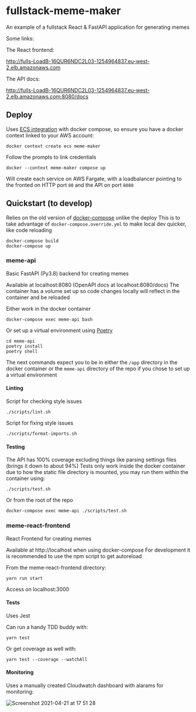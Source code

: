 # fullstack-meme-maker

An example of a fullstack React & FastAPI application for generating memes

Some links:

The React frontend:

http://fulls-LoadB-16QUR6NDC2L03-1254964837.eu-west-2.elb.amazonaws.com

The API docs:

http://fulls-LoadB-16QUR6NDC2L03-1254964837.eu-west-2.elb.amazonaws.com:8080/docs

## Deploy

Uses [ECS integration](https://docs.docker.com/cloud/ecs-integration/) with docker compose, 
so ensure you have a docker context linked to your AWS account:

```shell
docker context create ecs meme-maker
```

Follow the prompts to link credentials

```shell
docker --context meme-maker compose up
```

Will create each service on AWS Fargate, with a loadbalancer pointing to the fronted on HTTP port `80` and the
API on port `8080`


## Quickstart (to develop)

Relies on the old version of [docker-compose](https://docs.docker.com/compose/) unlike the deploy
This is to take advantage of `docker-compose.override.yml` to make local dev quicker, like code reloading


```shell
docker-compose build
docker-compose up
```


### meme-api

Basic FastAPI (Py3.8) backend for creating memes

Available at localhost:8080 (OpenAPI docs at localhost:8080/docs)
The container has a volume set up so code changes locally will reflect in the container and be reloaded

Either work in the docker container

```shell
docker-compose exec meme-api bash
```

Or set up a virtual environment using [Poetry](https://python-poetry.org/docs/#installation)

```shell
cd meme-api
poetry install
poetry shell
```

The next commands expect you to be in either the `/app` directory in the docker container or
the `meme-api` directory of the repo if you chose to set up a virtual environment


#### Linting

Script for checking style issues

```shell
./scripts/lint.sh
```

Script for fixing style issues

```shell
./scripts/format-imports.sh
```


#### Testing

The API has 100% coverage excluding things like parsing settings files (brings it down to about 94%)
Tests only work inside the docker container due to how the static file directory is mounted,
you may run them within the container using:

```shell
./scripts/test.sh
```

Or from the root of the repo

```shell
docker-compose exec meme-api ./scripts/test.sh
```


### meme-react-frontend

React Frontend for creating memes

Available at http://localhost when using docker-compose
For development it is recommended to use the npm script to get autoreload

From the meme-react-frontend directory:

```shell
yarn run start
```

Access on localhost:3000

#### Tests
Uses Jest

Can run a handy TDD buddy with:

```shell
yarn test
```

Or get coverage as well with:

```shell
yarn test --coverage --watchAll
```


#### Monitoring

Uses a manually created Cloudwatch dashboard with alarams for monitoring:

![Screenshot 2021-04-21 at 17 51 28](https://user-images.githubusercontent.com/25303488/115584665-3c614300-a2cb-11eb-97a6-ce868a375780.png)

